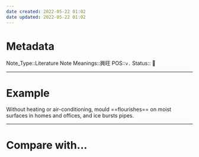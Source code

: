```yaml
---
date created: 2022-05-22 01:02
date updated: 2022-05-22 01:02
---
```


# Metadata

Note_Type::Literature Note
Meanings::興旺
POS::`v.`
Status:: 👶

---

# Example

Without heating or air-conditioning, mould ==flourishes== on moist surfaces in homes and offices, and ice bursts pipes.

---

# Compare with...
